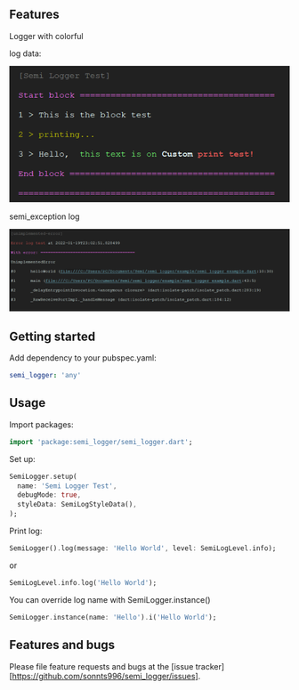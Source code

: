 ## Features

Logger with colorful

log data:

![block](https://raw.githubusercontent.com/sonnts996/assets/main/semi_logger/semi_logger_block.png)

semi_exception log

![semi_exception](https://raw.githubusercontent.com/sonnts996/assets/main/semi_logger/semi_logger_error.png)

## Getting started

Add dependency to your pubspec.yaml:
 
```yaml
semi_logger: 'any'
```

## Usage

Import packages:

```dart
import 'package:semi_logger/semi_logger.dart';
```

Set up:
```dart
SemiLogger.setup(
  name: 'Semi Logger Test',
  debugMode: true,
  styleData: SemiLogStyleData(),
);
```

Print log:
```dart
SemiLogger().log(message: 'Hello World', level: SemiLogLevel.info);
```

or
```dart
SemiLogLevel.info.log('Hello World');
```

You can override log name with SemiLogger.instance()
```dart
SemiLogger.instance(name: 'Hello').i('Hello World');
```

## Features and bugs

Please file feature requests and bugs at the [issue tracker][https://github.com/sonnts996/semi_logger/issues].


